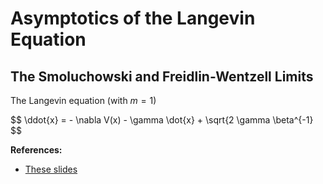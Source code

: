 
# Asymptotics of the Langevin Equation

## The Smoluchowski and Freidlin-Wentzell Limits

The Langevin equation (with $m=1$)

$$
\ddot{x} = - \nabla V(x) - \gamma \dot{x} + \sqrt{2 \gamma \beta^{-1}
$$

**References:**

- [These slides](http://wwwf.imperial.ac.uk/~pavl/lec_freid_wentz_smooluch.pdf)
<!--stackedit_data:
eyJoaXN0b3J5IjpbLTEyNzYxNTg4OTRdfQ==
-->
